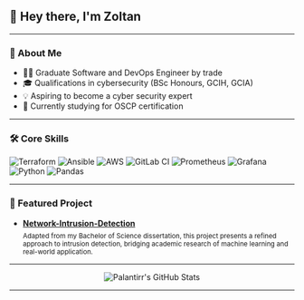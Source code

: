 <!-- Hi there, I'm Palantirr 👋 -->
<!-- <h1 align="center">Palantirr</h1> -->
<!-- <p align="center">
  <em>Postgraduate student</em>
</p> -->
## 👋 Hey there, I'm Zoltan
---

### 👾 About Me

- 🧑‍💻 Graduate Software and DevOps Engineer by trade
- 🎓 Qualifications in cybersecurity (BSc Honours, GCIH, GCIA)
- 💡 Aspiring to become a cyber security expert
- 🌱 Currently studying for OSCP certification

---

### 🛠️ Core Skills

<p>
  <img alt="Terraform" src="https://img.shields.io/badge/Terraform-7B42BC?logo=terraform&logoColor=white&style=for-the-badge"/>
  <img alt="Ansible" src="https://img.shields.io/badge/Ansible-EE0000?logo=ansible&logoColor=white&style=for-the-badge"/>
  <img alt="AWS" src="https://custom-icon-badges.demolab.com/badge/AWS-%23FF9900?logo=aws&logoColor=white&style=for-the-badge"/>
  <img alt="GitLab CI" src="https://img.shields.io/badge/GitLab%20CI-FC6D26?logo=gitlab&logoColor=white&style=for-the-badge"/>
  <img alt="Prometheus" src="https://img.shields.io/badge/Prometheus-E6522C?logo=prometheus&logoColor=white&style=for-the-badge"/>
  <img alt="Grafana" src="https://img.shields.io/badge/Grafana-F46800?logo=grafana&logoColor=white&style=for-the-badge"/>
  <img alt="Python" src="https://img.shields.io/badge/Python-3776AB?logo=python&logoColor=white&style=for-the-badge"/>
  <!-- <img alt="C++" src="https://img.shields.io/badge/C++-00599C?logo=c%2B%2B&logoColor=white&style=for-the-badge"/> -->
  <img alt="Pandas" src="https://img.shields.io/badge/Pandas-150458?logo=pandas&logoColor=white&style=for-the-badge"/>  
</p>

---

### 🌟 Featured Project

- **[Network-Intrusion-Detection](https://github.com/Palantirr/Network-Intrusion-Detection)**  
  <sub>
    Adapted from my Bachelor of Science dissertation, this project presents a refined approach to intrusion detection, bridging academic research of machine learning and real-world application.
  </sub>

---

<div align="center">

![Palantirr's GitHub Stats](https://github-readme-stats.vercel.app/api?username=Palantirr&show_icons=true&theme=radical&hide_title=true)

</div>

---
